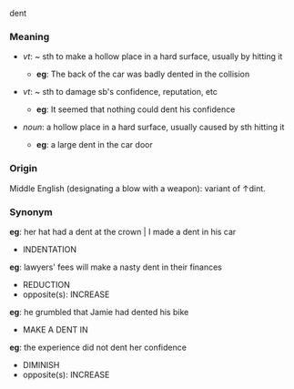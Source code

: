 dent
### Meaning
+ _vt_: ~ sth to make a hollow place in a hard surface, usually by hitting it
	+ __eg__: The back of the car was badly dented in the collision
+ _vt_: ~ sth to damage sb's confidence, reputation, etc
	+ __eg__: It seemed that nothing could dent his confidence

+ _noun_: a hollow place in a hard surface, usually caused by sth hitting it
	+ __eg__: a large dent in the car door

### Origin

Middle English (designating a blow with a weapon): variant of ↑dint.

### Synonym

__eg__: her hat had a dent at the crown | I made a dent in his car 

+ INDENTATION

__eg__: lawyers' fees will make a nasty dent in their finances

+ REDUCTION
+ opposite(s): INCREASE

__eg__: he grumbled that Jamie had dented his bike

+ MAKE A DENT IN

__eg__: the experience did not dent her confidence

+ DIMINISH
+ opposite(s): INCREASE


